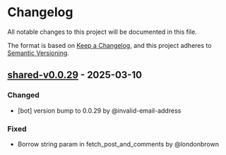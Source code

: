 # Changelog

All notable changes to this project will be documented in this file.

The format is based on [Keep a Changelog](https://keepachangelog.com/en/1.0.0/),
and this project adheres to [Semantic Versioning](https://semver.org/spec/v2.0.0.html).

## [shared-v0.0.29] - 2025-03-10

### Changed
- [bot] version bump to 0.0.29 by @invalid-email-address

### Fixed
- Borrow string param in fetch_post_and_comments by @londonbrown

[shared-v0.0.29]: https://github.com/londonbrown/blog-lambdas/compare/v0.0.28..shared-v0.0.29

<!-- generated by git-cliff -->

